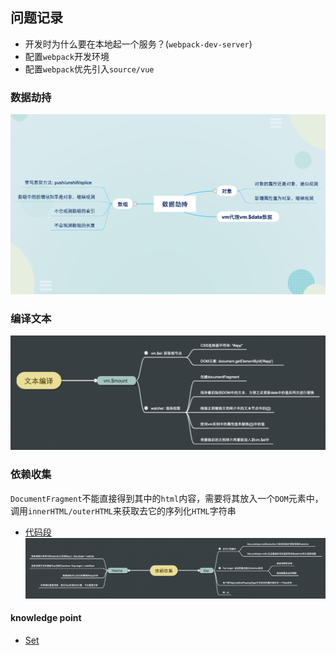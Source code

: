 ## 问题记录
* 开发时为什么要在本地起一个服务？(`webpack-dev-server`)
* 配置`webpack`开发环境
* 配置`webpack`优先引入`source/vue` 

### 数据劫持
![](https://raw.githubusercontent.com/wangkaiwd/drawing-bed/master/2020-6-4-9-23.png)

### 编译文本
![](https://raw.githubusercontent.com/wangkaiwd/drawing-bed/master/2020-6-7-1-38-text-compiler2.png)

### 依赖收集
`DocumentFragment`不能直接得到其中的`html`内容，需要将其放入一个`DOM`元素中，调用`innerHTML/outerHTML`来获取去它的序列化`HTML`字符串

* [代码段](https://gist.github.com/gleuch/2475825#file-gistfile1-js-L10-L15)
![](https://raw.githubusercontent.com/wangkaiwd/drawing-bed/master/2020-6-7-5-19-dependence-collect.png)
#### knowledge point
* [Set](https://developer.mozilla.org/en-US/docs/Web/JavaScript/Reference/Global_Objects/Set)
